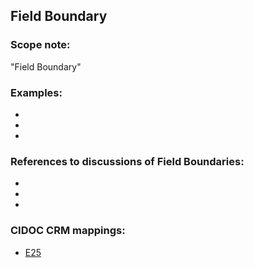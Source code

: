 
## Field Boundary 

###  Scope note: 
"Field Boundary" 

### Examples: 

* 
* 
* 

### References to discussions of Field Boundaries:

* 

* 

* 

### CIDOC CRM mappings: 

* [E25](http://www.cidoc-crm.org/Entity/e25-man-made-feature/version-6.2.2)

